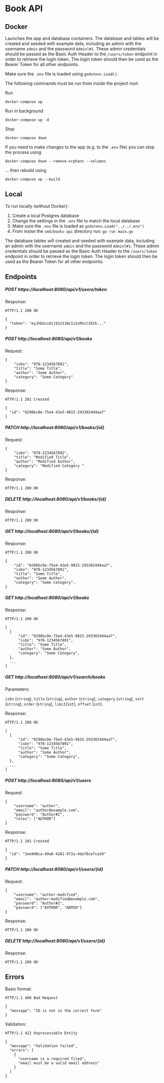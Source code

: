 # Book API

## Docker

Launches the app and database containers. The database and tables will be created and seeded with example data, including an admin with the username `admin` and the password `Adminl#1`. These admin credentials should be passed as the Basic Auth Header to the `/users/token` endpoint in order to retrieve the login token. The login token should then be used as the Bearer Token for all other endpoints.

Make sure the `.env` file is loaded using `godotenv.Load()`.

The following commands must be run from inside the project root:

Run
```
docker-compose up
```

Run in background
```
docker-compose up -d
```

Stop 
```
docker-compose down
```

If you need to make changes to the app (e.g. to the `.env` file) you can stop the process using
```
docker-compose down --remove-orphans --volumes
```

... then rebuild using
```
docker-compose up --build
```

## Local

To run locally (without Docker):

1. Create a local Postgres database
2. Change the settings in the `.env` file to match the local database
3. Make sure the `.env` file is loaded as `godotenv.Load("../../.env")`
4. From insise the `cmd/books-api` directory run: `go run main.go`

The database tables will created and seeded with example data, including an admin with the username `admin` and the password `Adminl#1`. These admin credentials should be passed as the Basic Auth Header to the `/users/token` endpoint in order to retrieve the login token. The login token should then be used as the Bearer Token for all other endpoints.

## Endpoints

##### POST https://<i></i>localhost:8080/api/v1/users/token

Response:
```
HTTP/1.1 200 OK

{
  "token": "eyJhbGciOiJIUzI1NiIsInR5cCI6Ik..."
}
```

##### POST http://<i></i>localhost:8080/api/v1/books

Request:
```
{
    "isbn": "978-1234567891",
    "title": "Some Title",
    "author": "Some Author",
    "category": "Some Category"
}
```

Response:
```
HTTP/1.1 201 Created

{
  "id": "0296bc0e-75e4-43e5-9815-2933024d4aa7"
}
```

##### PATCH http://<i></i>localhost:8080/api/v1/books/{id}

Request:
```
{
    "isbn": "978-1234567892",
    "title": "Modified Title",
    "author": "Modified Author",
    "category": "Modified Category "
}
```

Response:
```
HTTP/1.1 200 OK
```

##### DELETE http://<i></i>localhost:8080/api/v1/books/{id}

Response:
```
HTTP/1.1 200 OK
```

##### GET http://<i></i>localhost:8080/api/v1/books/{id}

Response:
```
HTTP/1.1 200 OK

{
    "id": "0296bc0e-75e4-43e5-9815-2933024d4aa7",
    "isbn": "978-1234567891",
    "title": "Some Title",
    "author": "Some Author",
    "category": "Some Category",
}
```

##### GET http://<i></i>localhost:8080/api/v1/books

Response:
```
HTTP/1.1 200 OK

[
  {
      "id": "0296bc0e-75e4-43e5-9815-2933024d4aa7",
      "isbn": "978-1234567891",
      "title": "Some Title",
      "author": "Some Author",
      "category": "Some Category",
  },
  ...
]
```

##### GET http://<i></i>localhost:8080/api/v1/search/books

Parameters: 

`isbn` (`string`), `title` (`string`), `author` (`string`), `category` (`string`), `sort` (`string`), `order` (`string`), `limit`(`int`), `offset` (`int`).

Response:
```
HTTP/1.1 200 OK

[
  {
      "id": "0296bc0e-75e4-43e5-9815-2933024d4aa7",
      "isbn": "978-1234567891",
      "title": "Some Title",
      "author": "Some Author",
      "category": "Some Category",
  },
  ...
]
```

##### POST http://<i></i>localhost:8080/api/v1/users

Request:
```
{
    "username": "author",
    "email": "author@example.com",
    "password": "Author#1",
    "roles": ["AUTHOR"]
}
```

Response:
```
HTTP/1.1 201 Created

{
  "id": "2ee940ca-49a6-4281-972a-4da78ce7ce29"
}
```


##### PATCH http://<i></i>localhost:8080/api/v1/users/{id}

Request:
```
{
    "username": "author-modified",
    "email": "author-modified@example.com",
    "password": "Author#2",
    "password": ["AUTHOR", "ADMIN"]
}
```

Response:
```
HTTP/1.1 200 OK
```

##### DELETE http://<i></i>localhost:8080/api/v1/users/{id}

Response:
```
HTTP/1.1 200 OK
```

## Errors

Basic format:
```
HTTP/1.1 400 Bad Request

{
  "message": "ID is not in the correct form" 
}
```

Validation:
```
HTTP/1.1 422 Unprocessable Entity

{
  "message": "Validation failed",
  "errors": [
    {
      "username is a required filed",
      "email must be a valid email address"
    }
  ]
}
```